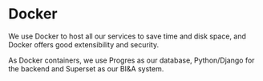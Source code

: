 # Docker 
We use Docker to host all our services to save time and disk space, and Docker offers good extensibility and security.

As Docker containers, we use Progres as our database, Python/Django for the backend and Superset as our BI&A system.